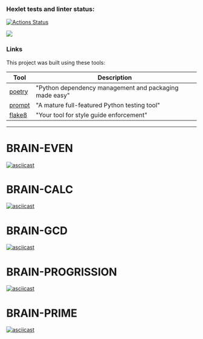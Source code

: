 ### Hexlet tests and linter status:
[![Actions Status](https://github.com/Dmitry996/python-project-49/actions/workflows/hexlet-check.yml/badge.svg)](https://github.com/Dmitry996/python-project-49/actions)

<a href="https://codeclimate.com/github/Dmitry996/python-project-49/maintainability"><img src="https://api.codeclimate.com/v1/badges/4829398cf99ea0a56d12/maintainability" /></a>

### Links

This project was built using these tools:

| Tool                                                                        | Description                                             |
|-----------------------------------------------------------------------------|---------------------------------------------------------|
| [poetry](https://python-poetry.org/)                                        | "Python dependency management and packaging made easy"  |
| [prompt](https://pypi.org/project/prompt/)                                  | "A mature full-featured Python testing tool"            |
| [flake8](https://flake8.pycqa.org/)                                         | "Your tool for style guide enforcement" |

---

# BRAIN-EVEN
[![asciicast](https://asciinema.org/a/nhgWu9qRndaVZlkEwW2MkVZyA.svg)](https://asciinema.org/a/nhgWu9qRndaVZlkEwW2MkVZyA)

# BRAIN-CALC
[![asciicast](https://asciinema.org/a/FTw7az6IGXZESG27y0KWD9gnq.svg)](https://asciinema.org/a/FTw7az6IGXZESG27y0KWD9gnq)

# BRAIN-GCD
[![asciicast](https://asciinema.org/a/LuktPrnHM8xUW77vKbWF768Vd.svg)](https://asciinema.org/a/LuktPrnHM8xUW77vKbWF768Vd)

# BRAIN-PROGRISSION
[![asciicast](https://asciinema.org/a/v5WX2jTm4XSLIEpJGftxecmrJ.svg)](https://asciinema.org/a/v5WX2jTm4XSLIEpJGftxecmrJ)

# BRAIN-PRIME
[![asciicast](https://asciinema.org/a/vb8PCorYY5rdgNtCFkY3pJwUC.svg)](https://asciinema.org/a/vb8PCorYY5rdgNtCFkY3pJwUC)
